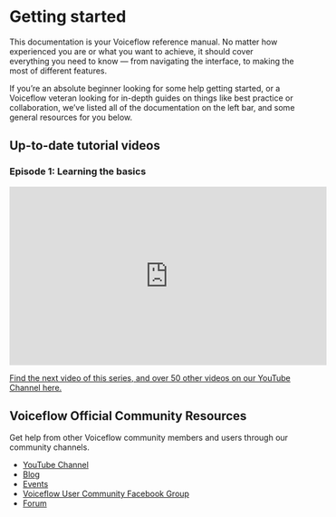 <h1> Getting started </h1>

This documentation is your Voiceflow reference manual. No matter how experienced you are or what you want to achieve, it should cover everything you need to know — from navigating the interface, to making the most of different features.

If you’re an absolute beginner looking for some help getting started, or a Voiceflow veteran looking for in-depth guides on things like best practice or collaboration, we’ve listed all of the documentation on the left bar, and some general resources for you below.

<h2>Up-to-date tutorial videos</h2>

<h3>Episode 1: Learning the basics </h3>

<iframe width="560" height="315" src="https://www.youtube.com/embed/SQub8t86ZII" frameborder="0" allow="accelerometer; autoplay; encrypted-media; gyroscope; picture-in-picture" allowfullscreen></iframe>

[Find the next video of this series, and over 50 other videos on our YouTube Channel here.](https://www.youtube.com/channel/UCbqUIYQ7J2rS6C_nk4cNTxQ)

<H2>Voiceflow Official Community Resources</h2>

Get help from other Voiceflow community members and users through our community channels.

- [YouTube Channel](https://www.youtube.com/channel/UCbqUIYQ7J2rS6C_nk4cNTxQ)
- [Blog](https://voiceflow.com/blog)
- [Events](https://voiceflow.com/events)
- [Voiceflow User Community Facebook Group](https://www.facebook.com/groups/voiceflowgroup/)
- [Forum](https://forum.voiceflow.com)
